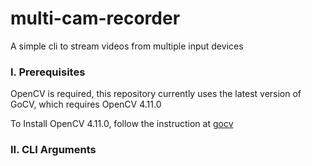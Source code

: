 # multi-cam-recorder
A simple cli to stream videos from multiple input devices 

### I. Prerequisites
OpenCV is required, this repository currently uses the latest version of GoCV, which requires OpenCV 4.11.0

To Install OpenCV 4.11.0, follow the instruction at [gocv](https://github.com/hybridgroup/gocv)

### II. CLI Arguments
